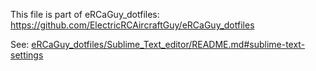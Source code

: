 This file is part of eRCaGuy_dotfiles: https://github.com/ElectricRCAircraftGuy/eRCaGuy_dotfiles

See: [eRCaGuy_dotfiles/Sublime_Text_editor/README.md#sublime-text-settings](../../../Sublime_Text_editor/README.md#sublime-text-settings)
